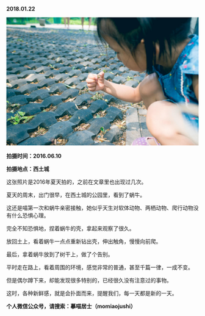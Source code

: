 
          
            
**2018.01.22**



![](img/51001-04797e9bfc049f0f.jpg)




**拍摄时间：2016.06.10**

**拍摄地点：西土城**

这张照片是2016年夏天拍的，之前在文章里也出现过几次。

夏天的周末，出门很早，在西土城的公园里，看到了蜗牛。

这还是喵第一次和蜗牛亲密接触，她似乎天生对软体动物、两栖动物、爬行动物没有什么恐惧心理。

完全不知恐惧地，捏着蜗牛的壳，拿起来观察了很久。

放回土上，看着蜗牛一点点重新钻出壳，伸出触角，慢慢向前爬。

最后，拿着蜗牛放到了树干上，做了个告别。

平时走在路上，看着周围的环境，感觉非常的普通，甚至千篇一律，一成不变。

但是偶尔蹲下来，却能发现很多特别的，已经很久没有注意过的事物。

这时，各种新鲜感，就是会扑面而来，提醒我们，每一天都是新的一天。


**个人微信公众号，请搜索：摹喵居士（momiaojushi）**

          
        